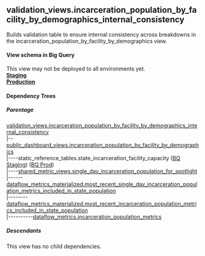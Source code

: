 ## validation_views.incarceration_population_by_facility_by_demographics_internal_consistency
 Builds validation table
to ensure internal consistency across breakdowns in the incarceration_population_by_facility_by_demographics view.

#### View schema in Big Query
This view may not be deployed to all environments yet.<br/>
[**Staging**](https://console.cloud.google.com/bigquery?pli=1&p=recidiviz-staging&page=table&project=recidiviz-staging&d=validation_views&t=incarceration_population_by_facility_by_demographics_internal_consistency)
<br/>
[**Production**](https://console.cloud.google.com/bigquery?pli=1&p=recidiviz-123&page=table&project=recidiviz-123&d=validation_views&t=incarceration_population_by_facility_by_demographics_internal_consistency)
<br/>

#### Dependency Trees

##### Parentage
[validation_views.incarceration_population_by_facility_by_demographics_internal_consistency](../validation_views/incarceration_population_by_facility_by_demographics_internal_consistency.md) <br/>
|--[public_dashboard_views.incarceration_population_by_facility_by_demographics](../public_dashboard_views/incarceration_population_by_facility_by_demographics.md) <br/>
|----static_reference_tables.state_incarceration_facility_capacity ([BQ Staging](https://console.cloud.google.com/bigquery?pli=1&p=recidiviz-staging&page=table&project=recidiviz-staging&d=static_reference_tables&t=state_incarceration_facility_capacity)) ([BQ Prod](https://console.cloud.google.com/bigquery?pli=1&p=recidiviz-123&page=table&project=recidiviz-123&d=static_reference_tables&t=state_incarceration_facility_capacity)) <br/>
|----[shared_metric_views.single_day_incarceration_population_for_spotlight](../shared_metric_views/single_day_incarceration_population_for_spotlight.md) <br/>
|------[dataflow_metrics_materialized.most_recent_single_day_incarceration_population_metrics_included_in_state_population](../dataflow_metrics_materialized/most_recent_single_day_incarceration_population_metrics_included_in_state_population.md) <br/>
|--------[dataflow_metrics_materialized.most_recent_incarceration_population_metrics_included_in_state_population](../dataflow_metrics_materialized/most_recent_incarceration_population_metrics_included_in_state_population.md) <br/>
|----------[dataflow_metrics.incarceration_population_metrics](../../metrics/incarceration/incarceration_population_metrics.md) <br/>


##### Descendants
This view has no child dependencies.
